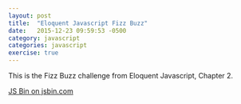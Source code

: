 ```yaml
---
layout: post
title:  "Eloquent Javascript Fizz Buzz"
date:   2015-12-23 09:59:53 -0500
category: javascript
categories: javascript
exercise: true
---
```


This is the Fizz Buzz challenge from Eloquent Javascript, Chapter 2.

<a class="jsbin-embed" href="http://jsbin.com/nasujupono/embed?js,console">JS Bin on jsbin.com</a><script src="http://static.jsbin.com/js/embed.min.js?3.35.5"></script>
